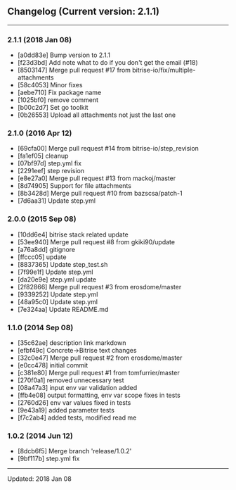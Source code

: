 ## Changelog (Current version: 2.1.1)

-----------------

### 2.1.1 (2018 Jan 08)

* [a0dd83e] Bump version to 2.1.1
* [f23d3bd] Add note what to do if you don't get the email (#18)
* [8503147] Merge pull request #17 from bitrise-io/fix/multiple-attachments
* [58c4053] Minor fixes
* [aebe710] Fix package name
* [1025bf0] remove comment
* [b00c2d7] Set go toolkit
* [0b26553] Upload all attachments not just the last one

### 2.1.0 (2016 Apr 12)

* [69cfa00] Merge pull request #14 from bitrise-io/step_revision
* [fa1ef05] cleanup
* [07bf97d] step.yml fix
* [2291eef] step revision
* [e8e27a0] Merge pull request #13 from mackoj/master
* [8d74905] Support for file attachments
* [8b3428d] Merge pull request #10 from bazscsa/patch-1
* [7d6aa31] Update step.yml

### 2.0.0 (2015 Sep 08)

* [10dd6e4] bitrise stack related update
* [53ee940] Merge pull request #8 from gkiki90/update
* [a76a8dd] gitignore
* [ffccc05] update
* [8837365] Update step_test.sh
* [7f99e1f] Update step.yml
* [da20e9e] step.yml update
* [2f82866] Merge pull request #3 from erosdome/master
* [9339252] Update step.yml
* [48a95c0] Update step.yml
* [7e324aa] Update README.md

### 1.1.0 (2014 Sep 08)

* [35c62ae] description link markdown
* [efbf49c] Concrete->Bitrise text changes
* [32c0e47] Merge pull request #2 from erosdome/master
* [e0cc478] initial commit
* [c381e80] Merge pull request #1 from tomfurrier/master
* [270f0a1] removed unnecessary test
* [08a47a3] input env var validation added
* [ffb4e08] output formatting, env var scope fixes in tests
* [2760d26] env var values fixed in tests
* [9e43a19] added parameter tests
* [f7c2ab4] added tests, modified read me

### 1.0.2 (2014 Jun 12)

* [8dcb6f5] Merge branch 'release/1.0.2'
* [9bf117b] step.yml fix

-----------------

Updated: 2018 Jan 08